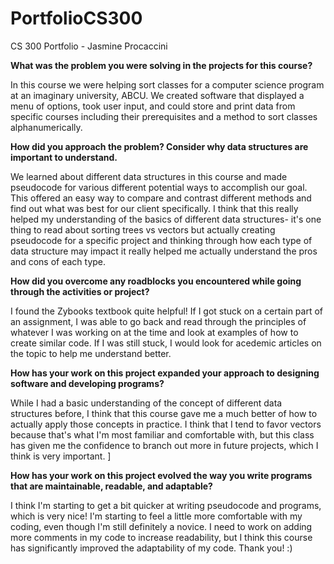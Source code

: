 # PortfolioCS300
CS 300 Portfolio - Jasmine Procaccini

**What was the problem you were solving in the projects for this course?**

In this course we were helping sort classes for a computer science program at an imaginary university, ABCU. We created software that displayed a menu of options, took user input, and could store and print data from specific courses including their prerequisites and a method to sort classes alphanumerically.

**How did you approach the problem? Consider why data structures are important to understand.**

We learned about different data structures in this course and made pseudocode for various different potential ways to accomplish our goal. This offered an easy way to compare and contrast different methods and find out what was best for our client specifically. I think that this really helped my understanding of the basics of different data structures- it's one thing to read about sorting trees vs vectors but actually creating pseudocode for a specific project and thinking through how each type of data structure may impact it really helped me actually understand the pros and cons of each type.

**How did you overcome any roadblocks you encountered while going through the activities or project?**

I found the Zybooks textbook quite helpful! If I got stuck on a certain part of an assignment, I was able to go back and read through the principles of whatever I was working on at the time and look at examples of how to create similar code. If I was still stuck, I would look for acedemic articles on the topic to help me understand better.

**How has your work on this project expanded your approach to designing software and developing programs?**

While I had a basic understanding of the concept of different data structures before, I think that this course gave me a much better of how to actually apply those concepts in practice. I think that I tend to favor vectors because that's what I'm most familiar and comfortable with, but this class has given me the confidence to branch out more in future projects, which I think is very important. ]

**How has your work on this project evolved the way you write programs that are maintainable, readable, and adaptable?**

I think I'm starting to get a bit quicker at writing pseudocode and programs, which is very nice! I'm starting to feel a little more comfortable with my coding, even though I'm still definitely a novice. I need to work on adding more comments in my code to increase readability, but I think this course has significantly improved the adaptability of my code. 
Thank you! :)
